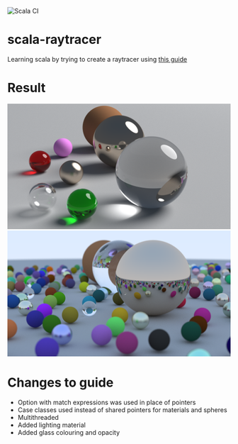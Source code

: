 ![Scala CI](https://github.com/elieseek/scala-raytracer/workflows/Scala%20CI/badge.svg)
# scala-raytracer
Learning scala by trying to create a raytracer using [this guide](https://raytracing.github.io/books/RayTracingInOneWeekend.html#overview)
# Result
![with lighting](https://github.com/elieseek/scala-raytracer/blob/master/result/lighting%201920.png)
![final product](https://github.com/elieseek/scala-raytracer/blob/master/result/final.png)

# Changes to guide
- Option with match expressions was used in place of pointers
- Case classes used instead of shared pointers for materials and spheres
- Multithreaded
- Added lighting material
- Added glass colouring and opacity
